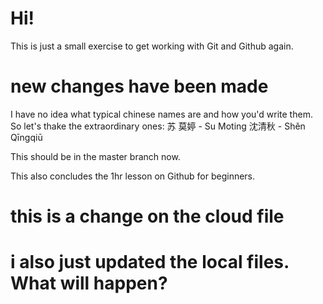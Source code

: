 # Hi!

This is just a small exercise to get working with Git and Github again.
# new changes have been made
I have no idea what typical chinese names are and how you'd write them.
So let's thake the extraordinary ones:
苏 莫婷 - Su Moting
沈清秋  - Shěn Qīngqiū


This should be in the master branch now.

This also concludes the 1hr lesson on Github for beginners.
# this is a change on the cloud file
# i also just updated the local files. What will happen?
